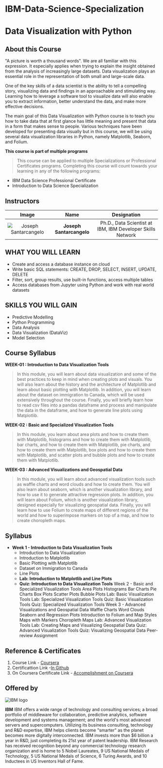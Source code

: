 # IBM-Data-Science-Specialization

# Data Visualization with Python
## About this Course
"A picture is worth a thousand words". We are all familiar with this expression. It especially applies when trying to explain the insight obtained from the analysis of increasingly large datasets. Data visualization plays an essential role in the representation of both small and large-scale data.

One of the key skills of a data scientist is the ability to tell a compelling story, visualizing data and findings in an approachable and stimulating way. Learning how to leverage a software tool to visualize data will also enable you to extract information, better understand the data, and make more effective decisions.

The main goal of this Data Visualization with Python course is to teach you how to take data that at first glance has little meaning and present that data in a form that makes sense to people. Various techniques have been developed for presenting data visually but in this course, we will be using several data visualization libraries in Python, namely Matplotlib, Seaborn, and Folium.



**This course is part of multiple programs**
> This course can be applied to multiple Specializations or Professional Certificates programs. Completing this course will count towards your learning in any of the following programs:
* IBM Data Science Professional Certificate
* Introduction to Data Science Specialization

## Instructors
| **Image**        | **Name**           | **Designation**  |
| :-------------: |:-------------:|:-----:|
| ![Joseph Santarcangelo](https://github.com/Ashleshk/IBM-Data-Science-Specialization-Coursera/blob/master/resources/joseph.jpg)    | **Joseph Santarcangelo**     |  Ph.D., Data Scientist at IBM, IBM Developer Skills Network |
 

## WHAT YOU WILL LEARN
* Create and access a database instance on cloud
* Write basic SQL statements: CREATE, DROP, SELECT, INSERT, UPDATE, DELETE
* Filter, sort, group results, use built-in functions, access multiple tables
* Access databases from Jupyter using Python and work with real world datasets

## SKILLS YOU WILL GAIN
* Predictive Modelling
* Python Programming
* Data Analysis
* Data Visualization (DataViz)
* Model Selection

## Course Syllabus
**WEEK-01 : Introduction to Data Visualization Tools**
> In this module, you will learn about data visualization and some of the best practices to keep in mind when creating plots and visuals. You will also learn about the history and the architecture of Matplotlib and learn about basic plotting with Matplotlib. In addition, you will learn about the dataset on immigration to Canada, which will be used extensively throughout the course. Finally, you will briefly learn how to read csv files into a pandas dataframe and process and manipulate the data in the dataframe, and how to generate line plots using Matplotlib.

**WEEK-02 : Basic and Specialized Visualization Tools**
> In this module, you learn about area plots and how to create them with Matplotlib, histograms and how to create them with Matplotlib, bar charts, and how to create them with Matplotlib, pie charts, and how to create them with Matplotlib, box plots and how to create them with Matplotlib, and scatter plots and bubble plots and how to create them with Matplotlib.

**WEEK-03 : Advanced Visualizations and Geospatial Data**
> In this module, you will learn about advanced visualization tools such as waffle charts and word clouds and how to create them. You will also learn about seaborn, which is another visualization library, and how to use it to generate attractive regression plots. In addition, you will learn about Folium, which is another visualization library, designed especially for visualizing geospatial data. Finally, you will learn how to use Folium to create maps of different regions of the world and how to superimpose markers on top of a map, and how to create choropleth maps.

## Syllabus
* **Week 1 - Introduction to Data Visualization Tools**
    * Introduction to Data Visualization
    * Introduction to Matplotlib
    * Basic Plotting with Matplotlib
    * Dataset on Immigration to Canada
    * Line Plots
    * **Lab: Introduction to Matplotlib and Line Plots**
    * **Quiz: Introduction to Data Visualization Tools**
Week 2 - Basic and Specialized Visualization Tools
Area Plots
Histograms
Bar Charts
Pie Charts
Box Plots
Scatter Plots
Bubble Plots
Lab: Basic Visualization Tools
Lab: Specialized Visualization Tools
Quiz: Basic Visualization Tools
Quiz: Specialized Visualization Tools
Week 3 - Advanced Visualizations and Geospatial Data
Waffle Charts
Word Clouds
Seaborn and Regression Plots
Introduction to Folium and Map Styles
Maps with Markers
Choropleth Maps
Lab: Advanced Visualization Tools
Lab: Creating Maps and Visualizing Geospatial Data
Quiz: Advanced Visualization Tools
Quiz: Visualizing Geospatial Data
Peer-review Assignment


 
## Reference & Certificates
1. Course Link - [Coursera](https://www.coursera.org/learn/python-for-data-visualization)
2. Certificattion Link -[In Github](https://github.com/Ashleshk/IBM-Data-Science-Specialization-Coursera/blob/master/Certificate-7%20Data%20Visualization%20with%20Python.pdf)
3. On Coursera Certificate Link - [Accomplishment on Coursera](https://coursera.org/share/aeff291280b9f2a1324f449cca401f24)

## Offered by
![IBM logo](https://github.com/Ashleshk/IBM-Data-Science-Specialization-Coursera/blob/master/IBM-Logo-Blk---Square.png)

**IBM**
IBM offers a wide range of technology and consulting services; a broad portfolio of middleware for collaboration, predictive analytics, software development and systems management; and the world's most advanced servers and supercomputers. Utilizing its business consulting, technology and R&D expertise, IBM helps clients become "smarter" as the planet becomes more digitally interconnected. IBM invests more than $6 billion a year in R&D, just completing its 21st year of patent leadership. IBM Research has received recognition beyond any commercial technology research organization and is home to 5 Nobel Laureates, 9 US National Medals of Technology, 5 US National Medals of Science, 6 Turing Awards, and 10 Inductees in US Inventors Hall of Fame.